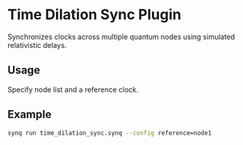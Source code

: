 # Time Dilation Sync Plugin

Synchronizes clocks across multiple quantum nodes using simulated relativistic delays.

## Usage

Specify node list and a reference clock.

## Example

```bash
synq run time_dilation_sync.synq --config reference=node1